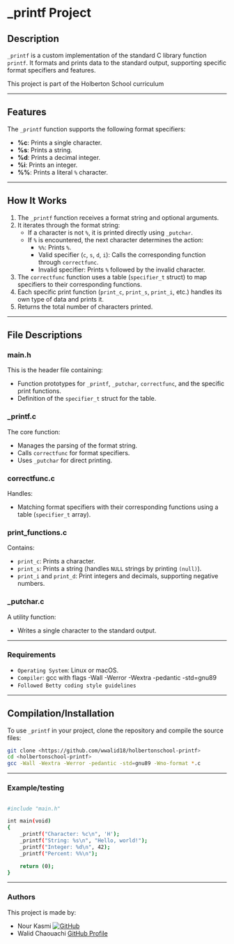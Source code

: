 # **_printf Project**

## **Description**
`_printf` is a custom implementation of the standard C library function `printf`. It formats and prints data to the standard output, supporting specific format specifiers and features.

This project is part of the Holberton School curriculum

---

## **Features**
The `_printf` function supports the following format specifiers:

- **%c**: Prints a single character.
- **%s**: Prints a string.
- **%d**: Prints a decimal integer.
- **%i**: Prints an integer.
- **%%**: Prints a literal `%` character.

---

## **How It Works**
1. The `_printf` function receives a format string and optional arguments.
2. It iterates through the format string:
   - If a character is not `%`, it is printed directly using `_putchar`.
   - If `%` is encountered, the next character determines the action:
     - `%%`: Prints `%`.
     - Valid specifier (`c`, `s`, `d`, `i`): Calls the corresponding function through `correctfunc`.
     - Invalid specifier: Prints `%` followed by the invalid character.
3. The `correctfunc` function uses a table (`specifier_t` struct) to map specifiers to their corresponding functions.
4. Each specific print function (`print_c`, `print_s`, `print_i`, etc.) handles its own type of data and prints it.
5. Returns the total number of characters printed.

---

## **File Descriptions**

### **main.h**
This is the header file containing:
- Function prototypes for `_printf`, `_putchar`, `correctfunc`, and the specific print functions.
- Definition of the `specifier_t` struct for the table.

### **_printf.c**
The core function:
- Manages the parsing of the format string.
- Calls `correctfunc` for format specifiers.
- Uses `_putchar` for direct printing.

### **correctfunc.c**
Handles:
- Matching format specifiers with their corresponding functions using a table (`specifier_t` array).

### **print_functions.c**
Contains:
- `print_c`: Prints a character.
- `print_s`: Prints a string (handles `NULL` strings by printing `(null)`).
- `print_i` and `print_d`: Print integers and decimals, supporting negative numbers.

### **_putchar.c**
A utility function:
- Writes a single character to the standard output.

---

### **Requirements**
- `Operating System`: Linux or macOS.
- `Compiler`: gcc with flags -Wall -Werror -Wextra -pedantic -std=gnu89
- `Followed Betty coding style guidelines`

---

## **Compilation/Installation**
To use `_printf` in your project, clone the repository and compile the source files:
```bash
git clone <https://github.com/wwalid18/holbertonschool-printf>
cd <holbertonschool-printf>
gcc -Wall -Wextra -Werror -pedantic -std=gnu89 -Wno-format *.c
``` 
---

### **Example/testing**
```bash

#include "main.h"

int main(void)
{
    _printf("Character: %c\n", 'H');
    _printf("String: %s\n", "Hello, world!");
    _printf("Integer: %d\n", 42);
    _printf("Percent: %%\n");

    return (0);
}
```
---
### **Authors** 
This project is made by:
- Nour Kasmi [![GitHub](https://img.shields.io/badge/GitHub-johnDoe-000000?style=flat&logo=github)](https://github.com/Nourkasmi)
- Walid Chaouachi [GitHub Profile](https://github.com/wwalid18) 